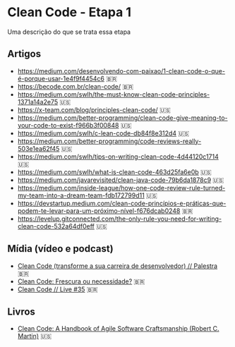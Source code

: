 # Clean Code - Etapa 1

Uma descrição do que se trata essa etapa

## Artigos

- https://medium.com/desenvolvendo-com-paixao/1-clean-code-o-que-é-porque-usar-1e4f9f4454c6 🇧🇷
- https://becode.com.br/clean-code/ 🇧🇷
- https://medium.com/swlh/the-must-know-clean-code-principles-1371a14a2e75 🇺🇸
- https://x-team.com/blog/principles-clean-code/ 🇺🇸
- https://medium.com/better-programming/clean-code-give-meaning-to-your-code-to-exist-f966b3f00848 🇺🇸
- https://medium.com/swlh/c-lean-code-db84f8e312d4 🇺🇸
- https://medium.com/better-programming/code-reviews-really-503e1ea62f45 🇺🇸
- https://medium.com/swlh/tips-on-writing-clean-code-4d44120c1714 🇺🇸
- https://medium.com/swlh/what-is-clean-code-463d25fa6e0b 🇺🇸
- https://medium.com/javarevisited/clean-java-code-79b6da1878c9 🇺🇸
- https://medium.com/inside-league/how-one-code-review-rule-turned-my-team-into-a-dream-team-fdb172799d11 🇺🇸
- https://devstartup.medium.com/clean-code-princípios-e-práticas-que-podem-te-levar-para-um-próximo-nível-f676dcab0248 🇧🇷
- https://levelup.gitconnected.com/the-only-rule-you-need-for-writing-clean-code-532a64df0eff 🇺🇸

## Mídia (vídeo e podcast)
- [Clean Code (transforme a sua carreira de desenvolvedor) // Palestra](https://www.youtube.com/watch?v=4EnLAQprzJU) 🇧🇷
- [Clean Code: Frescura ou necessidade?](https://cafe.algaworks.com/palestra-especial-codigo-limpo/) 🇧🇷
- [Clean Code // Live #35](https://www.youtube.com/watch?v=tlqpNTFa_YQ) 🇧🇷

## Livros
- [Clean Code: A Handbook of Agile Software Craftsmanship (Robert C. Martin)](https://www.amazon.com/Clean-Code-Handbook-Software-Craftsmanship/dp/0132350882/ref=sr_1_1?dchild=1&keywords=Clean+Code&qid=1594668343&sr=8-1) 🇺🇸
